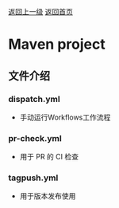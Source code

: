 [返回上一级](../README.md) [返回首页](../../README.md)
# **Maven project**

## **文件介绍**
### **dispatch.yml**
- 手动运行Workflows工作流程
### **pr-check.yml**
- 用于 PR 的 CI 检查
### **tagpush.yml**
- 用于版本发布使用
